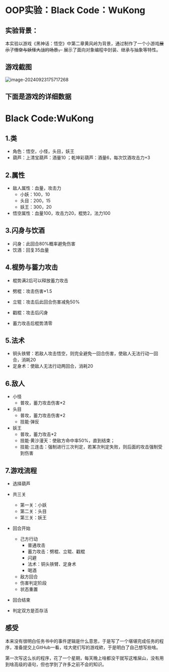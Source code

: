 # OOP实验：Black Code：WuKong

## 实验背景：

本实验以游戏《黑神话：悟空》中第二章黄风岭为背景，通过制作了一个小游戏~~展示了悟空与妖怪大战的场景，~~ 展示了面向对象编程中封装、继承与抽象等特性。

## 游戏截图

![image-20240923175717268](C:\Users\ROG\AppData\Roaming\Typora\typora-user-images\image-20240923175717268.png)





## 下面是游戏的详细数据



# Black Code:WuKong

## 1.类

+ 角色：悟空，小怪，头目，妖王
+ 葫芦：上清宝葫芦：酒量10 ；乾坤彩葫芦：酒量6，每次饮酒攻击力+3

## 2.属性

+ 敌人属性：血量，攻击力
  + 小妖：100，10
  + 头目：200，15
  + 妖王：300，20
+ 悟空属性：血量100，攻击力20，棍势2，法力100

## 3.闪身与饮酒

+ 闪身：此回合80%概率避免伤害
+ 饮酒：回复35血量

## 4.棍势与蓄力攻击

+ 棍势满2后可以释放蓄力攻击

+ 劈棍：攻击伤害*1.5
+ 立辊：攻击后此回合伤害减免50%
+ 戳棍：攻击后闪身
+ 蓄力攻击后棍势清零

## 5.法术

+ 铜头铁臂：若敌人攻击悟空，则完全避免一回合伤害，使敌人无法行动一回合，消耗20
+ 定身术：使敌人无法行动两回合，消耗20

## 6.敌人

+ 小怪
  + 普攻，蓄力攻击伤害*2
+ 头目
  + 普攻，蓄力攻击伤害*2
  + 技能·弹反
+ 妖王
  + 普攻，蓄力攻击*2
  + 技能·黄沙漫天：使敌方命中率50%，直到结束；
  + 技能·三连击：强制进行三次判定，若某次判定失败，则后面的攻击强制受到伤害

## 7.游戏流程

+ 选择葫芦

+ 共三关

  + 第一关：小妖
  + 第二关：头目
  + 第三关：妖王
+ 回合开始

  + 己方行动
    + 普通攻击
    + 蓄力攻击：劈棍、立辊、戳棍
    + 闪避
    + 法术：铜头铁臂、定身术
    + 喝酒
  + 敌方回合
  + 伤害判定阶段
  + 状态重置
+ 回合结束
+ 判定双方是否存活



## 感受

本来没有很明白任务书中的事件逻辑是什么意思，于是写了一个堪堪完成任务的程序，准备提交上GitHub一看，哇大佬们写的游戏欸，于是明白了自己想写些啥。

第一次写这么长的程序，花了一个星期，每天晚上啥都没干就写这堆屎山，没有用到啥高级的语句，但也学到了许多之前不会的知识。
